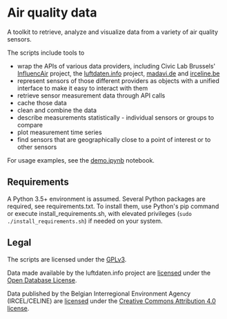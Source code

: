 # Air quality data

A toolkit to retrieve, analyze and visualize data from a variety of air quality
sensors.

The scripts include tools to  
* wrap the APIs of various data providers, including Civic Lab Brussels'
[InfluencAir](https://influencair.be/) project, the
[luftdaten.info](https://luftdaten.info/) project,
[madavi.de](https://www.madavi.de/ok-lab-stuttgart/) and
[irceline.be](http://www.irceline.be/en)  
* represent sensors of those different providers as objects with a unified
  interface to make it easy to interact with them  
* retrieve sensor measurement data through API calls  
* cache those data  
* clean and combine the data  
* describe measurements statistically - individual sensors or groups to
  compare  
* plot measurement time series  
* find sensors that are geographically close to a point of interest or to other
  sensors  

For usage examples, see the
[demo.ipynb](
https://nbviewer.jupyter.org/gist/dr-1/450c275b1ad2cbf88e9c4325c5d032bc)
notebook.

## Requirements
A Python 3.5+ environment is assumed. Several Python packages are required, see
requirements.txt. To install them, use Python's pip command or execute
install_requirements.sh, with elevated privileges
(`sudo ./install_requirements.sh`) if needed on your system.

## Legal
The scripts are licensed under the
[GPLv3](https://www.gnu.org/licenses/gpl-3.0.html).

Data made available by the luftdaten.info project are
[licensed](https://archive.luftdaten.info/00disclamer.md) under the [Open
Database License](https://opendatacommons.org/licenses/odbl/1.0/).

Data published by the Belgian Interregional Environment Agency (IRCEL/CELINE)
are [licensed](http://www.irceline.be/en/documentation/open-data) under the
[Creative Commons Attribution 4.0
license](https://creativecommons.org/licenses/by/4.0/).
